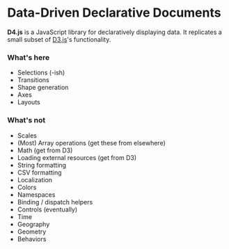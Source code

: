 # Data-Driven Declarative Documents

**D4.js** is a JavaScript library for declaratively displaying data. It replicates a small subset of [D3.js](https://d3js.org)'s functionality.

### What's here

* Selections (-ish)
* Transitions
* Shape generation
* Axes
* Layouts

### What's not

* Scales
* (Most) Array operations (get these from elsewhere)
* Math (get from D3)
* Loading external resources (get from D3)
* String formatting
* CSV formatting
* Localization
* Colors
* Namespaces
* Binding / dispatch helpers
* Controls (eventually)
* Time
* Geography
* Geometry
* Behaviors
